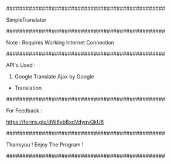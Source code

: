 #################################################

SimpleTranslator

#################################################

Note : Requires Working Internet Connection

#################################################

API's Used :

1) Google Translate Ajax by Google
 - Translation

#################################################

For Feedback :

https://forms.gle/dW6ybBxdVdyqvQkU6

#################################################

Thankyou ! Enjoy The Program !

#################################################